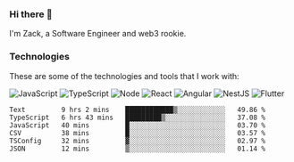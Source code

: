 ### Hi there 👋
I'm Zack, a Software Engineer and web3 rookie.

### Technologies
These are some of the technologies and tools that I work with:

![JavaScript](https://img.shields.io/badge/JavaScript-323330.svg?logo=javascript&logoColor=F7DF1E) 
![TypeScript](https://img.shields.io/badge/TypeScript-007ACC.svg?logo=typescript&logoColor=white) 
![Node](https://img.shields.io/badge/Node.js-43853D.svg?logo=node.js&logoColor=white)
![React](https://img.shields.io/badge/React-20232a.svg?logo=react&logoColor=61DAFB) 
![Angular](https://img.shields.io/badge/Angular-E23237.svg?logo=angularjs&logoColor=white)
![NestJS](https://img.shields.io/badge/NestJS-E0234E?logo=nestjs&logoColor=white)
![Flutter](https://img.shields.io/badge/Flutter-02569B.svg?logo=flutter&logoColor=white)

<!--START_SECTION:waka-->

```text
Text         9 hrs 2 mins    ████████████▒░░░░░░░░░░░░   49.86 %
TypeScript   6 hrs 43 mins   █████████▒░░░░░░░░░░░░░░░   37.08 %
JavaScript   40 mins         █░░░░░░░░░░░░░░░░░░░░░░░░   03.70 %
CSV          38 mins         █░░░░░░░░░░░░░░░░░░░░░░░░   03.57 %
TSConfig     32 mins         ▓░░░░░░░░░░░░░░░░░░░░░░░░   02.97 %
JSON         12 mins         ▒░░░░░░░░░░░░░░░░░░░░░░░░   01.14 %
```

<!--END_SECTION:waka-->

